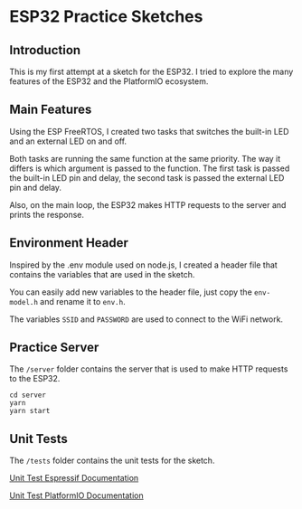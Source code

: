 # ESP32 Practice Sketches

## Introduction

This is my first attempt at a sketch for the ESP32. I tried to explore the many features of the ESP32 and the PlatformIO ecosystem.

## Main Features

Using the ESP FreeRTOS, I created two tasks that switches the built-in LED and an external LED on and off.

Both tasks are running the same function at the same priority. The way it differs is which argument is passed to the function. The first task is passed the built-in LED pin and delay, the second task is passed the external LED pin and delay.

Also, on the main loop, the ESP32 makes HTTP requests to the server and prints the response.

## Environment Header

Inspired by the .env module used on node.js, I created a header file that contains the variables that are used in the sketch.

You can easily add new variables to the header file, just copy the `env-model.h` and rename it to `env.h`.

The variables `SSID` and `PASSWORD` are used to connect to the WiFi network.

## Practice Server

The `/server` folder contains the server that is used to make HTTP requests to the ESP32.

```
cd server
yarn
yarn start
```

## Unit Tests

The `/tests` folder contains the unit tests for the sketch.

[Unit Test Espressif Documentation](https://docs.espressif.com/projects/esp-idf/en/latest/esp32/api-guides/unit-tests.html)

[Unit Test PlatformIO Documentation](https://docs.platformio.org/en/latest/advanced/unit-testing/index.html)